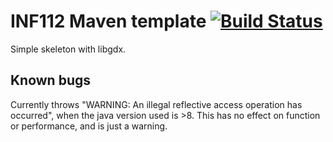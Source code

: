 # INF112 Maven template [![Build Status](https://travis-ci.com/inf112-v20/factoryRobots.svg?branch=master)](https://travis-ci.com/inf112-v20/factoryRobots)
Simple skeleton with libgdx. 


## Known bugs
Currently throws "WARNING: An illegal reflective access operation has occurred", 
when the java version used is >8. This has no effect on function or performance, and is just a warning.

